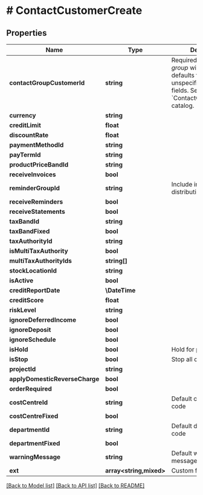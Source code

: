 # # ContactCustomerCreate

## Properties

Name | Type | Description | Notes
------------ | ------------- | ------------- | -------------
**contactGroupCustomerId** | **string** | Required, the *Customer group* will determine defaults for all the other unspecified customer fields. See &#x60;ContactGroupCustomer&#x60; catalog. |
**currency** | **string** |  | [optional]
**creditLimit** | **float** |  | [optional]
**discountRate** | **float** |  | [optional]
**paymentMethodId** | **string** |  | [optional]
**payTermId** | **string** |  | [optional]
**productPriceBandId** | **string** |  | [optional]
**receiveInvoices** | **bool** |  | [optional]
**reminderGroupId** | **string** | Include in invoice distribution | [optional]
**receiveReminders** | **bool** |  | [optional]
**receiveStatements** | **bool** |  | [optional]
**taxBandId** | **string** |  | [optional]
**taxBandFixed** | **bool** |  | [optional]
**taxAuthorityId** | **string** |  | [optional]
**isMultiTaxAuthority** | **bool** |  | [optional]
**multiTaxAuthorityIds** | **string[]** |  | [optional]
**stockLocationId** | **string** |  | [optional]
**isActive** | **bool** |  | [optional]
**creditReportDate** | **\DateTime** |  | [optional]
**creditScore** | **float** |  | [optional]
**riskLevel** | **string** |  | [optional]
**ignoreDeferredIncome** | **bool** |  | [optional]
**ignoreDeposit** | **bool** |  | [optional]
**ignoreSchedule** | **bool** |  | [optional]
**isHold** | **bool** | Hold for posting | [optional]
**isStop** | **bool** | Stop all documents | [optional]
**projectId** | **string** |  | [optional]
**applyDomesticReverseCharge** | **bool** |  | [optional]
**orderRequired** | **bool** |  | [optional]
**costCentreId** | **string** | Default cost centre id or code | [optional]
**costCentreFixed** | **bool** |  | [optional]
**departmentId** | **string** | Default department id or code | [optional]
**departmentFixed** | **bool** |  | [optional]
**warningMessage** | **string** | Default warning message | [optional]
**ext** | **array<string,mixed>** | Custom fields | [optional]

[[Back to Model list]](../../README.md#models) [[Back to API list]](../../README.md#endpoints) [[Back to README]](../../README.md)
